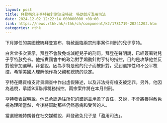 ```yaml
---
layout: post
title: 拜登稱兒子亨特被針對決定特赦　特朗普斥濫用司法　
date: 2024-12-02 12:22:14.000000000 +08:00
link: https://news.rthk.hk/rthk/ch/component/k2/1781719-20241202.htm
categories: rthk
---
```


下月卸任的美國總統拜登宣布，特赦面臨兩宗刑事案件判刑的兒子亨特。

白宮曾多次表示，拜登不會赦免或減輕兒子的刑罰。拜登在聲明說，已經簽署對兒子亨特赦免令。他指責國會中的政治對手煽動針對亨特的指控，目的是攻擊他並反對他參加選舉。拜登說，因為亨特是他的兒子而被針對，受到選擇性和不公平檢控，希望美國人理解他作為父親和總統的決定。

亨特在購買槍支背景調查中作出虛假陳述，以及非法持有槍支被定罪。另外，他因為逃稅，承認9項聯邦稅務指控。兩宗案件將在本月判刑。

亨特發表聲明說，他已承認過往所犯的錯誤並承擔了責任，又說，不會將獲得赦免視為理所當然，今後將幫助那些仍然患病和受苦的人。

當選總統特朗普在社交媒體說，拜登赦免兒子是「濫用司法」。
